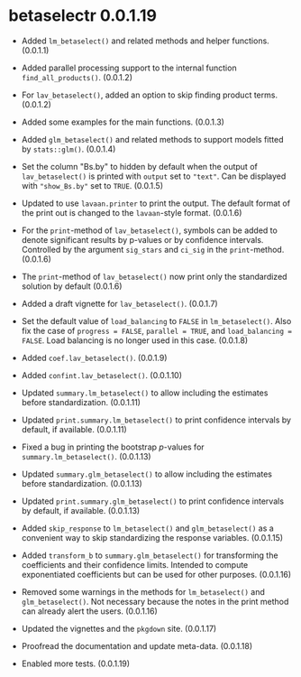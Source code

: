 # betaselectr 0.0.1.19

- Added `lm_betaselect()` and related
  methods and helper functions.
  (0.0.1.1)

- Added parallel processing support to
  the internal function
  `find_all_products()`. (0.0.1.2)

- For `lav_betaselect()`, added an
  option to skip finding product
  terms. (0.0.1.2)

- Added some examples for the main
  functions. (0.0.1.3)

- Added `glm_betaselect()` and
  related methods to
  support models fitted by
  `stats::glm()`. (0.0.1.4)

- Set the column "Bs.by" to hidden
  by default when the output of
  `lav_betaselect()` is printed with
  `output` set to `"text"`. Can be
  displayed with `"show_Bs.by"` set
  to `TRUE`. (0.0.1.5)

- Updated to use `lavaan.printer`
  to print the output. The default
  format of the print out is changed
  to the `lavaan`-style format. (0.0.1.6)

- For the `print`-method of `lav_betaselect()`,
  symbols can be added to denote
  significant results by p-values
  or by confidence intervals. Controlled
  by the argument `sig_stars` and
  `ci_sig` in the `print`-method. (0.0.1.6)

- The `print`-method of `lav_betaselect()`
  now print only the standardized solution
  by default (0.0.1.6)

- Added a draft vignette for
  `lav_betaselect()`. (0.0.1.7)

- Set the default value of `load_balancing`
  to `FALSE` in `lm_betaselect()`. Also
  fix the case of `progress = FALSE`,
  `parallel = TRUE`, and `load_balancing = FALSE`.
  Load balancing is no longer used in this
  case. (0.0.1.8)

- Added `coef.lav_betaselect()`. (0.0.1.9)

- Added `confint.lav_betaselect()`. (0.0.1.10)

- Updated `summary.lm_betaselect()`
  to allow including the estimates
  before standardization. (0.0.1.11)

- Updated `print.summary.lm_betaselect()`
  to print confidence intervals by
  default, if available. (0.0.1.11)

- Fixed a bug in printing the bootstrap
  *p*-values for `summary.lm_betaselect()`.
  (0.0.1.13)

- Updated `summary.glm_betaselect()`
  to allow including the estimates
  before standardization. (0.0.1.13)

- Updated `print.summary.glm_betaselect()`
  to print confidence intervals by
  default, if available. (0.0.1.13)

- Added `skip_response` to
  `lm_betaselect()` and `glm_betaselect()`
  as a convenient way to skip standardizing
  the response variables. (0.0.1.15)

- Added `transform_b` to `summary.glm_betaselect()`
  for transforming
  the coefficients and their confidence
  limits. Intended to compute exponentiated
  coefficients but can be used for other
  purposes. (0.0.1.16)

- Removed some warnings in the methods
  for `lm_betaselect()` and `glm_betaselect()`.
  Not necessary because the notes in
  the print method can already alert the
  users. (0.0.1.16)

- Updated the vignettes and the `pkgdown`
  site. (0.0.1.17)

- Proofread the documentation and
  update meta-data. (0.0.1.18)

- Enabled more tests. (0.0.1.19)
